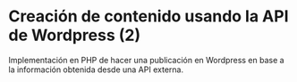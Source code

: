 # Creación de contenido usando la API de Wordpress (2)
Implementación en PHP de hacer una publicación en Wordpress en base a la información obtenida desde una API externa.
